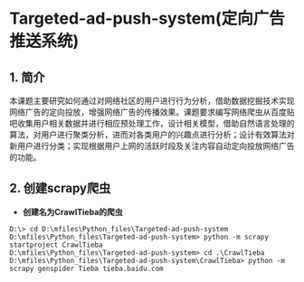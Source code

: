 # Targeted-ad-push-system(定向广告推送系统)

## 1. 简介
本课题主要研究如何通过对网络社区的用户进行行为分析，借助数据挖掘技术实现网络广告的定向投放，增强网络广告的传播效果。课题要求编写网络爬虫从百度贴吧收集用户相关数据并进行相应预处理工作，设计相关模型，借助自然语言处理的算法，对用户进行聚类分析，进而对各类用户的兴趣点进行分析；设计有效算法对新用户进行分类；实现根据用户上网的活跃时段及关注内容自动定向投放网络广告的功能。

## 2. 创建scrapy爬虫

* **创建名为CrawlTieba的爬虫**
```
D:\> cd D:\mfiles\Python_files\Targeted-ad-push-system
D:\mfiles\Python_files\Targeted-ad-push-system> python -m scrapy startproject CrawlTieba
D:\mfiles\Python_files\Targeted-ad-push-system> cd .\CrawlTieba
D:\mfiles\Python_files\Targeted-ad-push-system\CrawlTieba> python -m scrapy genspider Tieba tieba.baidu.com
```


